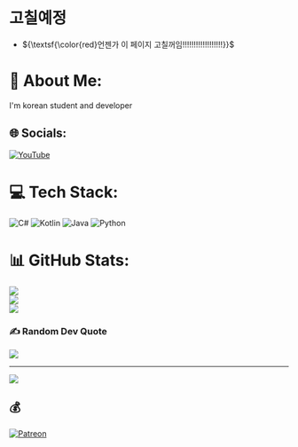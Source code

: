 # 고칠예정
- ${\textsf{\color{red}언젠가 이 페이지 고칠꺼임!!!!!!!!!!!!!!!!!!}}$

# 💫 About Me:
I'm korean student and developer


## 🌐 Socials:
[![YouTube](https://img.shields.io/badge/YouTube-%23FF0000.svg?logo=YouTube&logoColor=white)](https://youtube.com/c/JCraft374) 

# 💻 Tech Stack:
![C#](https://img.shields.io/badge/c%23-%23239120.svg?style=for-the-badge&logo=c-sharp&logoColor=white) ![Kotlin](https://img.shields.io/badge/kotlin-%230095D5.svg?style=for-the-badge&logo=kotlin&logoColor=white) ![Java](https://img.shields.io/badge/java-%23ED8B00.svg?style=for-the-badge&logo=java&logoColor=white) ![Python](https://img.shields.io/badge/python-3670A0?style=for-the-badge&logo=python&logoColor=ffdd54)
# 📊 GitHub Stats:
![](https://github-readme-stats.vercel.app/api?username=Craft374&theme=dark&hide_border=false&include_all_commits=true&count_private=true)<br/>
![](https://github-readme-streak-stats.herokuapp.com/?user=Craft374&theme=dark&hide_border=false)<br/>
![](https://github-readme-stats.vercel.app/api/top-langs/?username=Craft374&theme=dark&hide_border=false&include_all_commits=true&count_private=true&layout=compact)

### ✍️ Random Dev Quote
![](https://quotes-github-readme.vercel.app/api?type=horizontal&theme=tokyonight)

---
[![](https://visitcount.itsvg.in/api?id=Craft374&icon=0&color=6)](https://visitcount.itsvg.in)

  ## 💰 
  [![Patreon](https://img.shields.io/badge/Patreon-F96854?style=for-the-badge&logo=patreon&logoColor=white)](https://patreon.com/Rotashape) 

  <!-- Proudly created with GPRM ( https://gprm.itsvg.in ) -->
  
